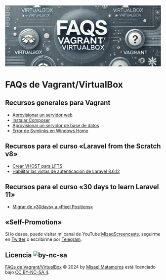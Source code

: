 !["FAQs de Vagrant/VirtualBox"](./images/faqs-header.png)

# FAQs de Vagrant/VirtualBox

## Recursos generales para Vagrant

- [Aprovisionar un servidor web](/docs/webserver.md)
- [Instalar Composer](/docs/install-composer.md)
- [Aprovisionar un servidor de base de datos](/docs/database-server.md)
- [Error de Symlinks en Windows Home](/docs/symlink-error.md)

## Recursos para el curso «Laravel from the Scratch v8»

- [Crear VHOST para LFTS](/docs/lfts8/vhost-lfts.md)
- [Habilitar las vistas de autenticación de Laravel 8.6.12](/docs/lfts8/habilitar-auth-laravel.md)

## Recursos para el curso «30 days to learn Laravel 11»

- [Migrar de «30days» a «Pixel Positions»](/docs/30days/30days-to-pixel.md)

## «Self-Promotion»

Si lo desea, puede visitar mi canal de YouTube [MizaqScreencasts](https://www.youtube.com/MizaqScreencasts), seguirme en [Twitter](https://twitter.com/mismatso) o escribirme por [Telegram](https://t.me/mismatso).

## Licencia ![by-nc-sa](https://licensebuttons.net/l/by-nc-sa/4.0/80x15.png)

[FAQs de Vagrant/VirtualBox](https://github.com/mismatso/faqs-vagrant) © 2024 by [Misael Matamoros](https://t.me/mismatso) está licenciado bajo [CC BY-NC-SA 4](https://creativecommons.org/licenses/by-nc-sa/4.0/deed.es).